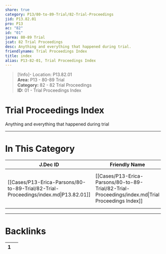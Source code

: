 ```yaml
---  
share: true  
category: P13/80-to-89-Trial/82-Trial-Proceedings  
jid: P13.82.01  
pro: P13  
ac: "82"  
id: "01"  
jarea: 80-89 Trial  
jcat: 82 Trial Proceedings  
desc: Anything and everything that happened during trial.  
friendlyname: Trial Proceedings Index  
title: index  
alias: P13-82-01, Trial Proceedings Index  
---  
```

  
>[!info]- Location: P13.82.01  
>**Area:** P13 - 80-89 Trial  
>**Category:** 82 - 82 Trial Proceedings  
>**ID:** 01 - Trial Proceedings Index  
  
# Trial Proceedings Index  
  
Anything and everything that happened during trial  
   
  
  
---  
# In This Category  
  
| J.Dec ID                                                                            | Friendly Name                                                                                     | Description                                         |  
| ----------------------------------------------------------------------------------- | ------------------------------------------------------------------------------------------------- | --------------------------------------------------- |  
| [[Cases/P13-Erica-Parsons/80-to-89-Trial/82-Trial-Proceedings/index.md\|P13.82.01]] | [[Cases/P13-Erica-Parsons/80-to-89-Trial/82-Trial-Proceedings/index.md\|Trial Proceedings Index]] | Anything and everything that happened during trial. |  
  
  
---  
# Backlinks  
<div><table class="dataview table-view-table"><thead class="table-view-thead"><tr class="table-view-tr-header"><th class="table-view-th"><span></span><span class="dataview small-text">1</span></th><th class="table-view-th"><span></span></th></tr></thead><tbody class="table-view-tbody"></tbody></table></div>